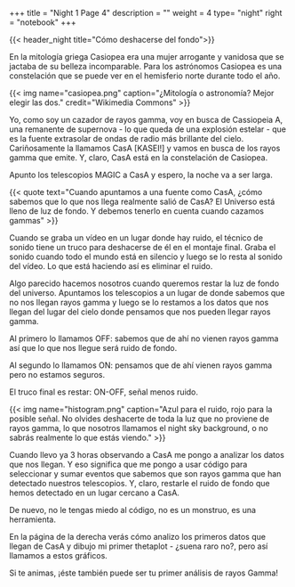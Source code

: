 +++
title = "Night 1 Page 4"
description = ""
weight = 4
type= "night"
right = "notebook"
+++

{{< header_night title="Cómo deshacerse del fondo">}}

En la mitología griega Casiopea era una mujer arrogante y vanidosa que se jactaba de su belleza incomparable. Para los astrónomos Casiopea es una constelación que se puede ver en el hemisferio norte durante todo el año.

{{< img name="casiopea.png" caption="¿Mitología o astronomía? Mejor elegir las dos." credit="Wikimedia Commons" >}}

Yo, como soy un cazador de rayos gamma, voy en busca de Cassiopeia A, una remanente de supernova - lo que queda de una explosión estelar - que es la fuente extrasolar de ondas de radio más brillante del cielo. Cariñosamente la llamamos CasA [KASEI!] y vamos en busca de los rayos gamma que emite. Y, claro, CasA está en la constelación de Casiopea.

Apunto los telescopios MAGIC a CasA y espero, la noche va a ser larga.

{{< quote
    text="Cuando apuntamos a una fuente como CasA, ¿cómo sabemos que lo que nos llega realmente salió de CasA? El Universo está lleno de luz de fondo. Y debemos tenerlo en cuenta cuando cazamos gammas" >}}

Cuando se graba un vídeo en un lugar donde hay ruido, el técnico de sonido tiene un truco para deshacerse de él en el montaje final. Graba el sonido cuando todo el mundo está en silencio y luego se lo resta al sonido del vídeo. Lo que está haciendo así es eliminar el ruido.

Algo parecido hacemos nosotros cuando queremos restar la luz de fondo del universo. Apuntamos los telescopios a un lugar de donde sabemos que no nos llegan rayos gamma y luego se lo restamos a los datos que nos llegan del lugar del cielo donde pensamos que nos pueden llegar rayos gamma.

Al primero lo llamamos OFF: sabemos que de ahí no vienen rayos gamma así que lo que nos llegue será ruido de fondo.

Al segundo lo llamamos ON: pensamos que de ahí vienen rayos gamma pero no estamos seguros.

El truco final es restar: ON-OFF, señal menos ruido.

{{< img name="histogram.png" caption="Azul para el ruido, rojo para la posible señal. No olvides deshacerte de toda la luz que no proviene de rayos gamma, lo que nosotros llamamos el night sky background, o no sabrás realmente lo que estás viendo." >}}

Cuando llevo ya 3 horas observando a CasA me pongo a analizar los datos que nos llegan. Y eso significa que me pongo a usar código para seleccionar y sumar eventos que sabemos que son rayos gamma que han detectado nuestros telescopios. Y, claro, restarle el ruido de fondo que hemos detectado en un lugar cercano a CasA.

De nuevo, no le tengas miedo al código, no es un monstruo, es una herramienta.

En la página de la derecha verás cómo analizo los primeros datos que llegan de CasA y dibujo mi primer thetaplot - ¿suena raro no?, pero así llamamos a estos gráficos.

Si te animas, ¡éste también puede ser tu primer análisis de rayos Gamma!
